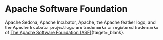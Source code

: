 # Apache Software Foundation

Apache Sedona, Apache Incubator, Apache, the Apache feather logo, and the Apache Incubator project logo are trademarks or registered trademarks of [The Apache Software Foundation (ASF)](https://www.apache.org){target=_blank}.